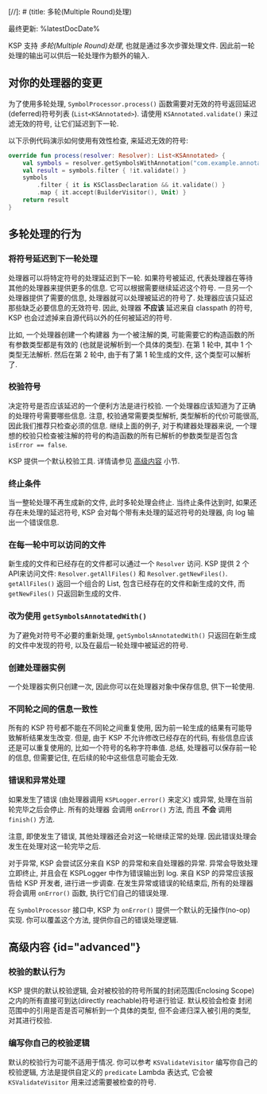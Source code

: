 [//]: # (title: 多轮(Multiple Round)处理)

最终更新: %latestDocDate%

KSP 支持 _多轮(Multiple Round)处理_, 也就是通过多次步骤处理文件.
因此前一轮处理的输出可以供后一轮处理作为额外的输入.

## 对你的处理器的变更

为了使用多轮处理, `SymbolProcessor.process()` 函数需要对无效的符号返回延迟(deferred)符号列表 (`List<KSAnnotated>`).
请使用 `KSAnnotated.validate()` 来过滤无效的符号, 让它们延迟到下一轮.

以下示例代码演示如何使用有效性检查, 来延迟无效的符号:

```kotlin
override fun process(resolver: Resolver): List<KSAnnotated> {
    val symbols = resolver.getSymbolsWithAnnotation("com.example.annotation.Builder")
    val result = symbols.filter { !it.validate() }
    symbols
        .filter { it is KSClassDeclaration && it.validate() }
        .map { it.accept(BuilderVisitor(), Unit) }
    return result
}
```

## 多轮处理的行为

### 将符号延迟到下一轮处理

处理器可以将特定符号的处理延迟到下一轮. 如果符号被延迟, 代表处理器在等待其他的处理器来提供更多的信息.
它可以根据需要继续延迟这个符号.
一旦另一个处理器提供了需要的信息, 处理器就可以处理被延迟的符号了.
处理器应该只延迟那些缺乏必要信息的无效符号.
因此, 处理器 **不应该** 延迟来自 classpath 的符号, KSP 也会过滤掉来自源代码以外的任何被延迟的符号.

比如, 一个处理器创建一个构建器 为一个被注解的类, 可能需要它的构造函数的所有参数类型都是有效的 (也就是说解析到一个具体的类型).
在第 1 轮中, 其中 1 个类型无法解析.
然后在第 2 轮中, 由于有了第 1 轮生成的文件, 这个类型可以解析了.

### 校验符号

决定符号是否应该延迟的一个便利方法是进行校验. 一个处理器应该知道为了正确的处理符号需要哪些信息.
注意, 校验通常需要类型解析, 类型解析的代价可能很高, 因此我们推荐只检查必须的信息.
继续上面的例子, 对于构建器处理器来说, 一个理想的校验只检查被注解的符号的构造函数的所有已解析的参数类型是否包含 `isError == false`.

KSP 提供一个默认校验工具. 详情请参见 [高级内容](#advanced) 小节.

### 终止条件

当一整轮处理不再生成新的文件, 此时多轮处理会终止.
当终止条件达到时, 如果还存在未处理的延迟符号, KSP 会对每个带有未处理的延迟符号的处理器, 向 log 输出一个错误信息.

### 在每一轮中可以访问的文件 

新生成的文件和已经存在的文件都可以通过一个 `Resolver` 访问.
KSP 提供 2 个 API来访问文件: `Resolver.getAllFiles()` 和 `Resolver.getNewFiles()`.
`getAllFiles()` 返回一个组合的 List, 包含已经存在的文件和新生成的文件,
而 `getNewFiles()` 只返回新生成的文件.

### 改为使用 `getSymbolsAnnotatedWith()`

为了避免对符号不必要的重新处理, `getSymbolsAnnotatedWith()` 只返回在新生成的文件中发现的符号,
以及在最后一轮处理中被延迟的符号.

### 创建处理器实例

一个处理器实例只创建一次, 因此你可以在处理器对象中保存信息, 供下一轮使用.

### 不同轮之间的信息一致性

所有的 KSP 符号都不能在不同轮之间重复使用, 因为前一轮生成的结果有可能导致解析结果发生改变.
但是, 由于 KSP 不允许修改已经存在的代码, 有些信息应该还是可以重复使用的, 比如一个符号的名称字符串值.
总结, 处理器可以保存前一轮的信息, 但需要记住, 在后续的轮中这些信息可能会无效.

### 错误和异常处理

如果发生了错误 (由处理器调用 `KSPLogger.error()` 来定义) 或异常, 处理在当前轮完毕之后会停止.
所有的处理器 会调用 `onError()` 方法, 而且 **不会** 调用 `finish()` 方法.

注意, 即使发生了错误, 其他处理器还会对这一轮继续正常的处理.
因此错误处理会发生在处理对这一轮完毕之后.

对于异常, KSP 会尝试区分来自 KSP 的异常和来自处理器的异常.
异常会导致处理立即终止, 并且会在 KSPLogger 中作为错误输出到 log.
来自 KSP 的异常应该报告给 KSP 开发者, 进行进一步调查.
在发生异常或错误的轮结束后, 所有的处理器将会调用 `onError()` 函数, 执行它们自己的错误处理.

在 `SymbolProcessor` 接口中, KSP 为 `onError()` 提供一个默认的无操作(no-op) 实现.
你可以覆盖这个方法, 提供你自己的错误处理逻辑.

## 高级内容 {id="advanced"}

### 校验的默认行为

KSP 提供的默认校验逻辑, 会对被校验的符号所属的封闭范围(Enclosing Scope)之内的所有直接可到达(directly reachable)符号进行验证.
默认校验会检查 封闭范围中的引用是否是否可解析到一个具体的类型, 但不会递归深入被引用的类型, 对其进行校验.

### 编写你自己的校验逻辑

默认的校验行为可能不适用于情况. 你可以参考 `KSValidateVisitor` 编写你自己的校验逻辑,
方法是提供自定义的 `predicate` Lambda 表达式, 它会被 `KSValidateVisitor` 用来过滤需要被检查的符号.
